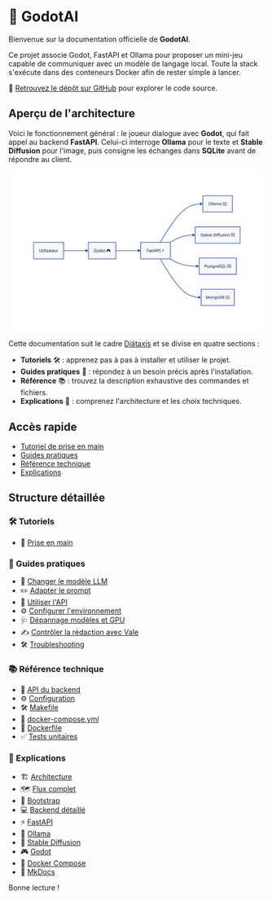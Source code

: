 # 🤖 GodotAI

Bienvenue sur la documentation officielle de **GodotAI**.

Ce projet associe Godot, FastAPI et Ollama pour proposer un mini-jeu capable de communiquer avec un modèle de langage local. Toute la stack s'exécute dans des conteneurs Docker afin de rester simple à lancer.

🌟 [Retrouvez le dépôt sur GitHub](https://github.com/EZPK/GodotAI/) pour explorer le code source.

## Aperçu de l'architecture

Voici le fonctionnement général : le joueur dialogue avec **Godot**, qui fait
appel au backend **FastAPI**. Celui-ci interroge **Ollama** pour le texte et
**Stable Diffusion** pour l'image, puis consigne les échanges dans **SQLite**
avant de répondre au client.

![Architecture](assets/architecture.svg)

Cette documentation suit le cadre [Diátaxis](https://diataxis.fr/) et se divise en quatre sections :

- **Tutoriels** 🛠️ : apprenez pas à pas à installer et utiliser le projet.
- **Guides pratiques** 🧰 : répondez à un besoin précis après l'installation.
- **Référence** 📚 : trouvez la description exhaustive des commandes et fichiers.
- **Explications** 🧩 : comprenez l'architecture et les choix techniques.

## Accès rapide

- [Tutoriel de prise en main](tutoriels/premiers-pas.md)
- [Guides pratiques](guides/index.md)
- [Référence technique](reference/index.md)
- [Explications](explications/architecture.md)

## Structure détaillée

### 🛠️ Tutoriels
- 🚀 [Prise en main](tutoriels/premiers-pas.md)

### 🧰 Guides pratiques
- 🔄 [Changer le modèle LLM](guides/changer-modele.md)
- ✏️ [Adapter le prompt](guides/adapter-prompt.md)
- 📡 [Utiliser l'API](guides/utiliser-api.md)
- ⚙️ [Configurer l'environnement](guides/configurer-env.md)
- 🩺 [Dépannage modèles et GPU](guides/depannage-modeles-gpu.md)
- ✍️ [Contrôler la rédaction avec Vale](guides/qualite-redaction-vale.md)
- 🛠️ [Troubleshooting](guides/troubleshooting.md)

### 📚 Référence technique
- 🔗 [API du backend](reference/api-backend.md)
- ⚙️ [Configuration](reference/configuration.md)
- 🛠️ [Makefile](reference/makefile.md)
- 🐳 [docker-compose.yml](reference/docker-compose-yml.md)
- 📄 [Dockerfile](reference/dockerfile.md)
- ✅ [Tests unitaires](reference/tests-unitaires.md)

### 🧩 Explications
- 🏗️ [Architecture](explications/architecture.md)
- 🗺️ [Flux complet](explications/flux-global.md)
- 🚀 [Bootstrap](explications/bootstrap.md)
- 💻 [Backend détaillé](explications/backend.md)
- ⚡ [FastAPI](explications/fastapi.md)
- 🤖 [Ollama](explications/ollama.md)
- 🎨 [Stable Diffusion](explications/stable-diffusion.md)
- 🎮 [Godot](explications/godot.md)
- 🐋 [Docker Compose](explications/docker-compose.md)
- 📖 [MkDocs](explications/mkdocs.md)

Bonne lecture !

